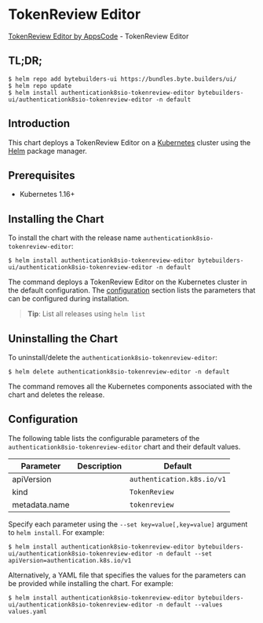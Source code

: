 # TokenReview Editor

[TokenReview Editor by AppsCode](https://byte.builders) - TokenReview Editor

## TL;DR;

```console
$ helm repo add bytebuilders-ui https://bundles.byte.builders/ui/
$ helm repo update
$ helm install authenticationk8sio-tokenreview-editor bytebuilders-ui/authenticationk8sio-tokenreview-editor -n default
```

## Introduction

This chart deploys a TokenReview Editor on a [Kubernetes](http://kubernetes.io) cluster using the [Helm](https://helm.sh) package manager.

## Prerequisites

- Kubernetes 1.16+

## Installing the Chart

To install the chart with the release name `authenticationk8sio-tokenreview-editor`:

```console
$ helm install authenticationk8sio-tokenreview-editor bytebuilders-ui/authenticationk8sio-tokenreview-editor -n default
```

The command deploys a TokenReview Editor on the Kubernetes cluster in the default configuration. The [configuration](#configuration) section lists the parameters that can be configured during installation.

> **Tip**: List all releases using `helm list`

## Uninstalling the Chart

To uninstall/delete the `authenticationk8sio-tokenreview-editor`:

```console
$ helm delete authenticationk8sio-tokenreview-editor -n default
```

The command removes all the Kubernetes components associated with the chart and deletes the release.

## Configuration

The following table lists the configurable parameters of the `authenticationk8sio-tokenreview-editor` chart and their default values.

|   Parameter   | Description |                Default                |
|---------------|-------------|---------------------------------------|
| apiVersion    |             | <code>authentication.k8s.io/v1</code> |
| kind          |             | <code>TokenReview</code>              |
| metadata.name |             | <code>tokenreview</code>              |


Specify each parameter using the `--set key=value[,key=value]` argument to `helm install`. For example:

```console
$ helm install authenticationk8sio-tokenreview-editor bytebuilders-ui/authenticationk8sio-tokenreview-editor -n default --set apiVersion=authentication.k8s.io/v1
```

Alternatively, a YAML file that specifies the values for the parameters can be provided while
installing the chart. For example:

```console
$ helm install authenticationk8sio-tokenreview-editor bytebuilders-ui/authenticationk8sio-tokenreview-editor -n default --values values.yaml
```
